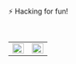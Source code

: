 ⚡ Hacking for fun!

<br>
<table>
<tr><td valign="top" width="50%">
<img src="https://github-readme-stats.vercel.app/api?username=iceyhexman&show_icons=true&count_private=true&hide_border=true" align="left" style="width: 100%" />
</td><td valign="top" width="50%">
<img src="https://github-readme-stats.vercel.app/api/top-langs/?username=iceyhexman&hide_border=true&layout=compact" align="left" style="width: 100%" />
</td></tr>
</table>   
